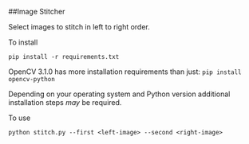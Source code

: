 ##Image Stitcher

Select images to stitch in left to right order.

To install

```pip install -r requirements.txt```

OpenCV 3.1.0 has more installation requirements than just:
```pip install opencv-python```

Depending on your operating system and Python version additional 
installation steps _may_ be required.

To use

```python stitch.py --first <left-image> --second <right-image>```

